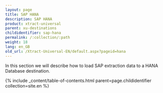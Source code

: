 ```yaml
---
layout: page
title: SAP HANA
description: SAP HANA
product: xtract-universal
parent: xu-destinations
childidentifier: sap-hana
permalink: /:collection/:path
weight: 18
lang: en_GB
old_url: /Xtract-Universal-EN/default.aspx?pageid=hana
---
```


In this section we will describe how to load SAP extraction data to a HANA Database destination. 

{% include _content/table-of-contents.html parent=page.childidentifier collection=site.en %}
